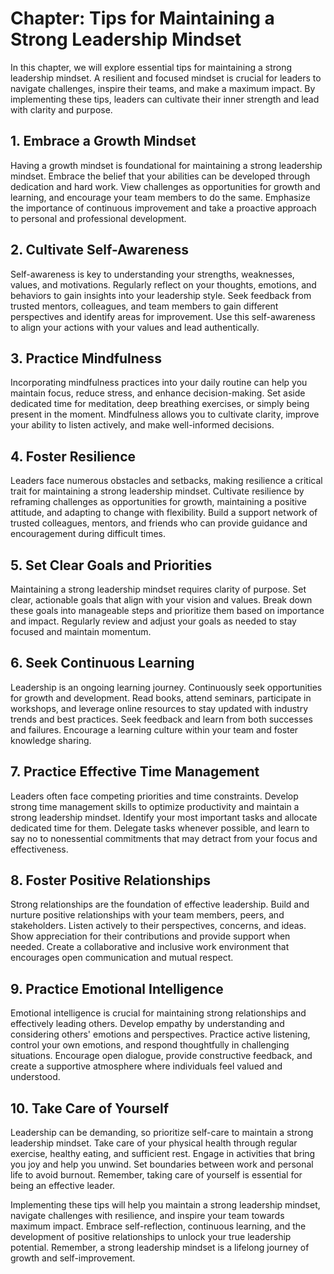 Chapter: Tips for Maintaining a Strong Leadership Mindset
=========================================================

In this chapter, we will explore essential tips for maintaining a strong leadership mindset. A resilient and focused mindset is crucial for leaders to navigate challenges, inspire their teams, and make a maximum impact. By implementing these tips, leaders can cultivate their inner strength and lead with clarity and purpose.

**1. Embrace a Growth Mindset**
-------------------------------

Having a growth mindset is foundational for maintaining a strong leadership mindset. Embrace the belief that your abilities can be developed through dedication and hard work. View challenges as opportunities for growth and learning, and encourage your team members to do the same. Emphasize the importance of continuous improvement and take a proactive approach to personal and professional development.

**2. Cultivate Self-Awareness**
-------------------------------

Self-awareness is key to understanding your strengths, weaknesses, values, and motivations. Regularly reflect on your thoughts, emotions, and behaviors to gain insights into your leadership style. Seek feedback from trusted mentors, colleagues, and team members to gain different perspectives and identify areas for improvement. Use this self-awareness to align your actions with your values and lead authentically.

**3. Practice Mindfulness**
---------------------------

Incorporating mindfulness practices into your daily routine can help you maintain focus, reduce stress, and enhance decision-making. Set aside dedicated time for meditation, deep breathing exercises, or simply being present in the moment. Mindfulness allows you to cultivate clarity, improve your ability to listen actively, and make well-informed decisions.

**4. Foster Resilience**
------------------------

Leaders face numerous obstacles and setbacks, making resilience a critical trait for maintaining a strong leadership mindset. Cultivate resilience by reframing challenges as opportunities for growth, maintaining a positive attitude, and adapting to change with flexibility. Build a support network of trusted colleagues, mentors, and friends who can provide guidance and encouragement during difficult times.

**5. Set Clear Goals and Priorities**
-------------------------------------

Maintaining a strong leadership mindset requires clarity of purpose. Set clear, actionable goals that align with your vision and values. Break down these goals into manageable steps and prioritize them based on importance and impact. Regularly review and adjust your goals as needed to stay focused and maintain momentum.

**6. Seek Continuous Learning**
-------------------------------

Leadership is an ongoing learning journey. Continuously seek opportunities for growth and development. Read books, attend seminars, participate in workshops, and leverage online resources to stay updated with industry trends and best practices. Seek feedback and learn from both successes and failures. Encourage a learning culture within your team and foster knowledge sharing.

**7. Practice Effective Time Management**
-----------------------------------------

Leaders often face competing priorities and time constraints. Develop strong time management skills to optimize productivity and maintain a strong leadership mindset. Identify your most important tasks and allocate dedicated time for them. Delegate tasks whenever possible, and learn to say no to nonessential commitments that may detract from your focus and effectiveness.

**8. Foster Positive Relationships**
------------------------------------

Strong relationships are the foundation of effective leadership. Build and nurture positive relationships with your team members, peers, and stakeholders. Listen actively to their perspectives, concerns, and ideas. Show appreciation for their contributions and provide support when needed. Create a collaborative and inclusive work environment that encourages open communication and mutual respect.

**9. Practice Emotional Intelligence**
--------------------------------------

Emotional intelligence is crucial for maintaining strong relationships and effectively leading others. Develop empathy by understanding and considering others' emotions and perspectives. Practice active listening, control your own emotions, and respond thoughtfully in challenging situations. Encourage open dialogue, provide constructive feedback, and create a supportive atmosphere where individuals feel valued and understood.

**10. Take Care of Yourself**
-----------------------------

Leadership can be demanding, so prioritize self-care to maintain a strong leadership mindset. Take care of your physical health through regular exercise, healthy eating, and sufficient rest. Engage in activities that bring you joy and help you unwind. Set boundaries between work and personal life to avoid burnout. Remember, taking care of yourself is essential for being an effective leader.

Implementing these tips will help you maintain a strong leadership mindset, navigate challenges with resilience, and inspire your team towards maximum impact. Embrace self-reflection, continuous learning, and the development of positive relationships to unlock your true leadership potential. Remember, a strong leadership mindset is a lifelong journey of growth and self-improvement.
